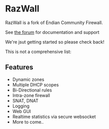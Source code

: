 # RazWall

RazWall is a fork of Endian Community Firewall.

See [the forum](https://razwall.com/forum) for documentation and support

We're jsut getting started so please check back!

This is not a comprehensive list:

## Features

* Dynamic zones
* Multiple DHCP scopes
* Bi-Directional rules
* Intra-zone firewall
* SNAT, DNAT
* Logging
* Web GUI
* Realtime statistics via secure websocket
* More to come..
